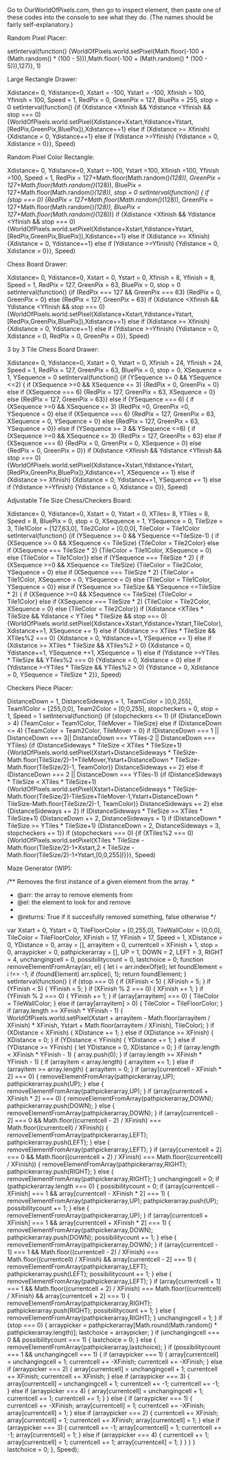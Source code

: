 Go to OurWorldOfPixels.com, then go to inspect element, then paste one of these codes into the console to see what they do. (The names should be fairly self-explanatory.)

Random Pixel Placer:

setInterval(function()	{WorldOfPixels.world.setPixel(Math.floor(-100 + (Math.random() * (100 - 5))),Math.floor(-100 + (Math.random() * (100 - 5))),127)}, 1)

Large Rectangle Drawer:

Xdistance= 0, Ydistance=0, Xstart = -100, Ystart = -100, Xfinish = 100, Yfinish = 100, Speed = 1, RedPix = 0, GreenPix = 127, BluePix = 255, stop = 0
setInterval(function()	{if (Xdistance <Xfinish && Ydistance <Yfinish && stop === 0) {WorldOfPixels.world.setPixel(Xdistance+Xstart,Ydistance+Ystart,[RedPix,GreenPix,BluePix]),Xdistance+=1} else if (Xdistance >= Xfinish) {Xdistance = 0, Ydistance+=1} else if (Ydistance >=Yfinish) {Ydistance = 0, Xdistance = 0}}, Speed)

Random Pixel Color Rectangle:

Xdistance= 0, Ydistance=0, Xstart =-100, Ystart =100, Xfinish =100, Yfinish =100, Speed = 1, RedPix = 127+Math.floor(Math.random()*(128)), GreenPix = 127+Math.floor(Math.random()*(128)), BluePix = 127+Math.floor(Math.random()*(128)), stop = 0
setInterval(function()	{ if (stop === 0) {RedPix = 127+Math.floor(Math.random()*(128)), GreenPix = 127+Math.floor(Math.random()*(128)), BluePix = 127+Math.floor(Math.random()*(128))} if (Xdistance <Xfinish && Ydistance <Yfinish && stop === 0) {WorldOfPixels.world.setPixel(Xdistance+Xstart,Ydistance+Ystart,[RedPix,GreenPix,BluePix]),Xdistance+=1} else if (Xdistance >= Xfinish) {Xdistance = 0, Ydistance+=1} else if (Ydistance >=Yfinish) {Ydistance = 0, Xdistance = 0}}, Speed)

Chess Board Drawer:

Xdistance= 0, Ydistance=0, Xstart = 0, Ystart = 0, Xfinish = 8, Yfinish = 8, Speed = 1, RedPix = 127, GreenPix = 63, BluePix = 0, stop = 0
setInterval(function()	{if (RedPix === 127 && GreenPix === 63) {RedPix = 0, GreenPix = 0} else {RedPix = 127, GreenPix = 63} if (Xdistance <Xfinish && Ydistance <Yfinish && stop === 0) {WorldOfPixels.world.setPixel(Xdistance+Xstart,Ydistance+Ystart,[RedPix,GreenPix,BluePix]),Xdistance+=1} else if (Xdistance >= Xfinish) {Xdistance = 0, Ydistance+=1} else if (Ydistance >=Yfinish) {Ydistance = 0, Xdistance = 0, RedPix = 0, GreenPix = 0}}, Speed)

3 by 3 Tile Chess Board Drawer:

Xdistance= 0, Ydistance=0, Xstart = 0, Ystart = 0, Xfinish = 24, Yfinish = 24, Speed = 1, RedPix = 127, GreenPix = 63, BluePix = 0, stop = 0, XSequence = 1, YSequence = 0
setInterval(function()	{if (YSequence >= 0 && YSequence <=2) { if (XSequence >=0 && XSequence <= 3) {RedPix = 0, GreenPix = 0} else if (XSequence === 6) {RedPix = 127, GreenPix = 63, XSequence = 0} else {RedPix = 127, GreenPix = 63}} else if (YSequence === 6) { if (XSequence >=0 && XSequence <= 3) {RedPix =0, GreenPix =0, YSequence = 0} else if (XSequence === 6) {RedPix = 127, GreenPix = 63, XSequence = 0, YSequence = 0} else {RedPix = 127, GreenPix = 63, YSequence = 0}} else if (YSequence >= 3 && YSequence <=6) { if (XSequence >=0 && XSequence <= 3) {RedPix = 127, GreenPix = 63} else if (XSequence === 6) {RedPix = 0, GreenPix = 0, XSequence = 0} else {RedPix = 0, GreenPix = 0}} if (Xdistance <Xfinish && Ydistance <Yfinish && stop === 0) {WorldOfPixels.world.setPixel(Xdistance+Xstart,Ydistance+Ystart,[RedPix,GreenPix,BluePix]),Xdistance+=1, XSequence += 1} else if (Xdistance >= Xfinish) {Xdistance = 0, Ydistance+=1, YSequence += 1} else if (Ydistance >=Yfinish) {Ydistance = 0, Xdistance = 0}}, Speed)

Adjustable Tile Size Chess/Checkers Board:

Xdistance= 0, Ydistance=0, Xstart = 0, Ystart = 0, XTiles= 8, YTiles = 8, Speed = 8, BluePix = 0, stop = 0, XSequence = 1, YSequence = 0, TileSize = 3, Tile1Color = [127,63,0], Tile2Color = [0,0,0], TileColor = Tile1Color
setInterval(function()	{if (YSequence >= 0 && YSequence <=TileSize-1) { if (XSequence >= 0 && XSequence <= TileSize) {TileColor = Tile2Color} else if (XSequence === TileSize * 2) {TileColor = Tile1Color, XSequence = 0} else {TileColor = Tile1Color}} else if (YSequence === TileSize * 2) { if (XSequence >=0 && XSequence <= TileSize) {TileColor = Tile2Color, YSequence = 0} else if (XSequence === TileSize * 2) {TileColor = Tile1Color, XSequence = 0, YSequence = 0} else {TileColor = Tile1Color, YSequence = 0}} else if (YSequence >= TileSize && YSequence <=TileSize * 2) { if (XSequence >=0 && XSequence <= TileSize) {TileColor = Tile1Color} else if (XSequence === TileSize * 2) {TileColor = Tile2Color, XSequence = 0} else {TileColor = Tile2Color}} if (Xdistance <XTiles * TileSize && Ydistance < YTiles * TileSize && stop === 0) {WorldOfPixels.world.setPixel(Xdistance+Xstart,Ydistance+Ystart,TileColor),Xdistance+=1, XSequence += 1} else if (Xdistance >= XTiles * TileSize && XTiles%2 === 0) {Xdistance = 0, Ydistance+=1, YSequence += 1} else if (Xdistance >= XTiles * TileSize && XTiles%2 > 0) {Xdistance = 0, Ydistance+=1, YSequence +=1, XSequence = 1} else if (Ydistance >=YTiles * TileSize && YTiles%2 === 0) {Ydistance = 0, Xdistance = 0} else if (Ydistance >=YTiles * TileSize && YTiles%2 > 0) {Ydistance = 0, Xdistance = 0, YSequence = TileSize * 2}}, Speed)

Checkers Piece Placer:

DistanceDown = 1, DistanceSideways = 1, TeamColor = [0,0,255], Team1Color = [255,0,0], Team2Color = [0,0,255], stopcheckers = 0, stop = 1, Speed = 1
setInterval(function() {if (stopcheckers <= 1) {if (DistanceDown > 4) {TeamColor = Team1Color, TileMover = TileSize} else if (DistanceDown <= 4) {TeamColor = Team2Color, TileMover = 0} if (DistanceDown === 1 || DistanceDown === 3|| DistanceDown === YTiles-2 || DistanceDown === YTiles) {if (DistanceSideways * TileSize < XTiles * TileSize+1) {WorldOfPixels.world.setPixel(Xstart+DistanceSideways * TileSize-Math.floor(TileSize/2)-1+TileMover,Ystart+DistanceDown * TileSize-Math.floor(TileSize/2)-1, TeamColor)} DistanceSideways += 2} else if (DistanceDown === 2 || DistanceDown === YTiles-1) {if (DistanceSideways * TileSize < XTiles * TileSize+1) {WorldOfPixels.world.setPixel(Xstart+DistanceSideways * TileSize-Math.floor(TileSize/2)-TileSize+TileMover-1,Ystart+DistanceDown * TileSize-Math.floor(TileSize/2)-1, TeamColor)} DistanceSideways += 2} else {DistanceSideways += 2} if (DistanceSideways * TileSize >= XTiles * TileSize+1) {DistanceDown += 2, DistanceSideways = 1} if (DistanceDown * TileSize >= YTiles * TileSize+1) {DistanceDown = 2, DistanceSideways = 3, stopcheckers += 1}} if (stopcheckers === 0) {if (XTiles%2 === 0) {WorldOfPixels.world.setPixel(XTiles * TileSize - Math.floor(TileSize/2)-1+Xstart,2 * TileSize - Math.floor(TileSize/2)-1+Ystart,[0,0,255])}}}, Speed)

Maze Generator (WIP):

/** Removes the first instance of a given element from the array.
 *
 *	@arr: the array to remove elements from
 *	@el: the element to look for and remove
 *
 *	@returns: True if it succesfully removed something, false otherwise
 */

var Xstart = 0, Ystart = 0, TileFloorColor = [0,255,0], TileWallColor = [0,0,0], TileColor = TileFloorColor, XFinish = 17, YFinish = 17, Speed = 1, XDistance = 0, YDistance = 0, array = [], arrayitem = 0, currentcell = XFinish + 1, stop = 0, arraypicker = 0, pathpickerarray = [], UP = 1, DOWN = 2, LEFT = 3, RIGHT = 4, unchangingcell = 0, possibilitycount = 0, lastchoice = 0;
function removeElementFromArray(arr, el) {
    let i = arr.indexOf(el);
    let foundElement = i !== -1;
    if (foundElement)
        arr.splice(i, 1);
    return foundElement;
}
setInterval(function() {
    if (stop === 0) {
        if (XFinish < 5) {
            XFinish = 5;
        }
        if (YFinish < 5) {
            YFinish = 5;
        }
        if (XFinish % 2 === 0) {
            XFinish += 1;
        }
        if (YFinish % 2 === 0) {
            YFinish += 1;
        }
        if (array[arrayitem] === 0) {
            TileColor = TileWallColor;
        } else if (array[arrayitem] > 0) {
            TileColor = TileFloorColor;
        }
        if (array.length >= XFinish * YFinish - 1) {
            WorldOfPixels.world.setPixel(Xstart + arrayitem - Math.floor(arrayitem / XFinish) * XFinish, Ystart + Math.floor(arrayitem / XFinish), TileColor);
        }
        if (XDistance < XFinish) {
            XDistance += 1;
        } else if (XDistance >= XFinish) {
            XDistance = 0;
        }
        if (YDistance < YFinish) {
            YDistance += 1;
        } else if (YDistance >= YFinish) {
            let YDistance = 0, XDistance = 0;
        }
        if (array.length < XFinish * YFinish - 1) {
            array.push(0);
        }
        if (array.length >= XFinish * YFinish - 1) {
            if (arrayitem < array.length) {
                arrayitem += 1;
            } else if (arrayitem >= array.length) {
                arrayitem = 0;
            }
            if (array[currentcell - XFinish * 2] === 0) {
                removeElementFromArray(pathpickerarray,UP);
                pathpickerarray.push(UP);
            } else {
                removeElementFromArray(pathpickerarray,UP);
            }
            if (array[currentcell + XFinish * 2] === 0) {
                removeElementFromArray(pathpickerarray,DOWN);
                pathpickerarray.push(DOWN);
            } else {
                removeElementFromArray(pathpickerarray,DOWN);
            }
            if (array[currentcell - 2] === 0 && Math.floor((currentcell - 2) / XFinish) === Math.floor((currentcell) / XFinish)) {
                removeElementFromArray(pathpickerarray,LEFT);
                pathpickerarray.push(LEFT);
            } else {
                removeElementFromArray(pathpickerarray,LEFT);
            }
            if (array[currentcell + 2] === 0 && Math.floor((currentcell + 2) / XFinish) === Math.floor((currentcell) / XFinish)) {
                removeElementFromArray(pathpickerarray,RIGHT);
                pathpickerarray.push(RIGHT);
            } else {
                removeElementFromArray(pathpickerarray,RIGHT);
            }
            unchangingcell = 0;
            if (pathpickerarray.length === 0) {
                possibilitycount = 0;
                if (array[currentcell - XFinish] === 1 && array[currentcell - XFinish * 2] === 1) {
                    removeElementFromArray(pathpickerarray,UP);
                    pathpickerarray.push(UP);
                    possibilitycount += 1;
                } else {
                    removeElementFromArray(pathpickerarray,UP);
                }
                if (array[currentcell + XFinish] === 1 && array[currentcell + XFinish * 2] === 1) {
                    removeElementFromArray(pathpickerarray,DOWN);
                    pathpickerarray.push(DOWN);
                    possibilitycount += 1;
                } else {
                    removeElementFromArray(pathpickerarray,DOWN);
                }
                if (array[currentcell - 1] === 1 && Math.floor((currentcell - 2) / XFinish) === Math.floor((currentcell) / XFinish) && array[currentcell - 2] === 1) {
                    removeElementFromArray(pathpickerarray,LEFT);
                    pathpickerarray.push(LEFT);
                    possibilitycount += 1;
                } else {
                    removeElementFromArray(pathpickerarray,LEFT);
                }
                if (array[currentcell + 1] === 1 && Math.floor((currentcell + 2) / XFinish) === Math.floor((currentcell) / XFinish) && array[currentcell + 2] === 1) {
                    removeElementFromArray(pathpickerarray,RIGHT);
                    pathpickerarray.push(RIGHT);
                    possibilitycount += 1;
                } else {
                    removeElementFromArray(pathpickerarray,RIGHT);
                }
                unchangingcell = 1;
            }
            if (stop === 0) {
                arraypicker = pathpickerarray[Math.round(Math.random() * pathpickerarray.length)];
                lastchoice = arraypicker;
            }
            if (unchangingcell === 0 && possibilitycount === 1) {
                lastchoice = 0;
            } else {
                removeElementFromArray(pathpickerarray,lastchoice);
            }
            if (possibilitycount === 1 && unchangingcell === 1) {
                if (arraypicker === 1) {
                    array[currentcell] = unchangingcell + 1;
                    currentcell += -XFinish;
                    currentcell += -XFinish;
                } else if (arraypicker === 2) {
                    array[currentcell] = unchangingcell + 1;
                    currentcell += XFinish;
                    currentcell += XFinish;
                } else if (arraypicker === 3) {
                    array[currentcell] = unchangingcell + 1;
                    currentcell += -1;
                    currentcell += -1;
                } else if (arraypicker === 4) {
                    array[currentcell] = unchangingcell + 1;
                    currentcell += 1;
                    currentcell += 1;
                }
            } else {
                if (arraypicker === 1) {
                    currentcell += -XFinish;
                    array[currentcell] = 1;
                    currentcell += -XFinish;
                    array[currentcell] = 1;
                } else if (arraypicker === 2) {
                    currentcell += XFinish;
                    array[currentcell] = 1;
                    currentcell += XFinish;
                    array[currentcell] = 1;
                } else if (arraypicker === 3) {
                    currentcell += -1;
                    array[currentcell] = 1;
                    currentcell += -1;
                    array[currentcell] = 1;
                } else if (arraypicker === 4) {
                    currentcell += 1;
                    array[currentcell] = 1;
                    currentcell += 1;
                    array[currentcell] = 1;
                }
            }
        }
    }
    lastchoice = 0;
}, Speed);
